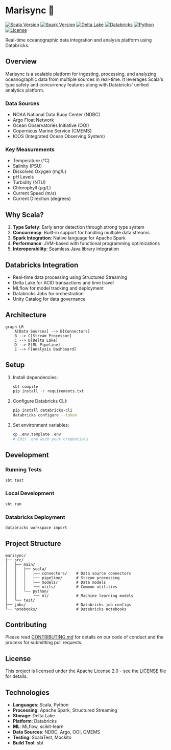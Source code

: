 # Marisync 🌊

[![Scala Version](https://img.shields.io/badge/Scala-2.12-red.svg)](https://www.scala-lang.org/)
[![Spark Version](https://img.shields.io/badge/Spark-3.4.1-orange.svg)](https://spark.apache.org/)
[![Delta Lake](https://img.shields.io/badge/Delta_Lake-2.4.0-blue.svg)](https://delta.io/)
[![Databricks](https://img.shields.io/badge/Databricks-Unified_Analytics-orange.svg)](https://databricks.com/)
[![Python](https://img.shields.io/badge/Python-3.8+-blue.svg)](https://www.python.org/)
[![License](https://img.shields.io/badge/License-Apache_2.0-green.svg)](LICENSE)

Real-time oceanographic data integration and analysis platform using Databricks.

## Overview

Marisync is a scalable platform for ingesting, processing, and analyzing oceanographic data from multiple sources in real-time. It leverages Scala's type safety and concurrency features along with Databricks' unified analytics platform.

### Data Sources
- NOAA National Data Buoy Center (NDBC)
- Argo Float Network
- Ocean Observatories Initiative (OOI)
- Copernicus Marine Service (CMEMS)
- IOOS (Integrated Ocean Observing System)

### Key Measurements
- Temperature (°C)
- Salinity (PSU)
- Dissolved Oxygen (mg/L)
- pH Levels
- Turbidity (NTU)
- Chlorophyll (μg/L)
- Current Speed (m/s)
- Current Direction (degrees)

## Why Scala?

1. **Type Safety**: Early error detection through strong type system
2. **Concurrency**: Built-in support for handling multiple data streams
3. **Spark Integration**: Native language for Apache Spark
4. **Performance**: JVM-based with functional programming optimizations
5. **Interoperability**: Seamless Java library integration

## Databricks Integration

- Real-time data processing using Structured Streaming
- Delta Lake for ACID transactions and time travel
- MLflow for model tracking and deployment
- Databricks Jobs for orchestration
- Unity Catalog for data governance

## Architecture

```mermaid
graph LR
    A[Data Sources] --> B[Connectors]
    B --> C[Stream Processor]
    C --> D[Delta Lake]
    D --> E[ML Pipeline]
    E --> F[Analysis Dashboard]
```

## Setup
1. Install dependencies:
   ```bash
   sbt compile
   pip install -r requirements.txt
   ```

2. Configure Databricks CLI:
   ```bash
   pip install databricks-cli
   databricks configure --token
   ```

3. Set environment variables:
   ```bash
   cp .env.template .env
   # Edit .env with your credentials
   ```

## Development

### Running Tests
```bash
sbt test
```

### Local Development
```bash
sbt run
```

### Databricks Deployment
```bash
databricks workspace import
```

## Project Structure
```
marisync/
├── src/
│   ├── main/
│   │   ├── scala/
│   │   │   ├── connectors/    # Data source connectors
│   │   │   ├── pipeline/      # Stream processing
│   │   │   ├── models/        # Data models
│   │   │   └── utils/         # Common utilities
│   │   └── python/
│   │       └── ml/            # Machine learning models
│   └── test/
├── jobs/                      # Databricks job configs
└── notebooks/                 # Databricks notebooks
```

## Contributing

Please read [CONTRIBUTING.md](CONTRIBUTING.md) for details on our code of conduct and the process for submitting pull requests.

## License

This project is licensed under the Apache License 2.0 - see the [LICENSE](LICENSE) file for details.

## Technologies

- **Languages**: Scala, Python
- **Processing**: Apache Spark, Structured Streaming
- **Storage**: Delta Lake
- **Platform**: Databricks
- **ML**: MLflow, scikit-learn
- **Data Sources**: NDBC, Argo, OOI, CMEMS
- **Testing**: ScalaTest, Mockito
- **Build Tool**: sbt 